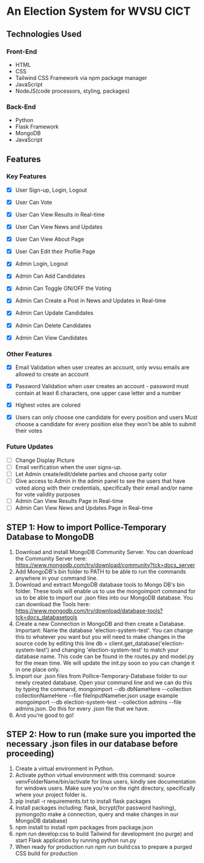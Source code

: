 # An Election System for WVSU CICT 

## Technologies Used

### Front-End
- HTML
- CSS
- Tailwind CSS Framework via npm package manager
- JavaScript
- NodeJS(code processors, styling, packages)

### Back-End
- Python
- Flask Framework
- MongoDB
- JavaScript

## Features

### Key Features
- [x] User Sign-up, Login, Logout
- [x] User Can Vote
- [x] User Can View Results in Real-time
- [x] User Can View News and Updates
- [x] User Can View About Page
- [x] User Can Edit their Profile Page
- [x] Admin Login, Logout
- [x] Admin Can Add Candidates
- [x] Admin Can Toggle ON/OFF the Voting
- [x] Admin Can Create a Post in News and Updates in Real-time
- [x] Admin Can Update Candidates
- [x] Admin Can Delete Candidates
- [x] Admin Can View Candidates


### Other Features
- [x] Email Validation when user creates an account, only wvsu emails are allowed to create an account
- [x] Password Validation when user creates an account - password must contain at least 6 characters, one upper case letter and a number
- [x] Highest votes are colored
- [x] Users can only choose one candidate for every position and users Must choose a candidate for every position else they won't be able to submit their votes


### Future Updates
- [ ] Change Display Picture
- [ ] Email verification when the user signs-up.
- [ ] Let Admin create/edit/delete parties and choose party color
- [ ] Give access to Admin in the admin panel to see the users that have voted along with their credentials, specifically their email and/or name for vote validity purposes
- [ ] Admin Can View Results Page in Real-time
- [ ] Admin Can View News and Updates Page in Real-time

## STEP 1: How to import Pollice-Temporary Database to MongoDB

1. Download and install MongoDB Community Server. You can download the Community Server here: https://www.mongodb.com/try/download/community?tck=docs_server
2. Add MongoDB's bin folder to PATH to be able to run the commands anywhere in your command line.
3. Download and extract MongoDB database tools to Mongo DB's bin folder. These tools will enable us to use the mongoimport command for us to be able to import our .json files into our MongoDB database. You can download the Tools here: https://www.mongodb.com/try/download/database-tools?tck=docs_databasetools
4. Create a new Connection in MongoDB and then create a Database. Important: Name the database 'election-system-test'. You can change this to whatever you want but you will need to make changes in the source code by editing this line db = client.get_database('election-system-test') and changing 'election-system-test' to match your database name. This code can be found in the routes.py and model.py for the mean time. We will update the init.py soon so you can change it in one place only.
5. Import our .json files from Pollice-Temporary-Database folder to our newly created database. Open your command line and we can do this by typing the command, mongoimport --db dbNameHere --collection collectionNameHere --file fileInputNameher.json usage example mongoimport --db election-system-test --collection admins --file admins.json. Do this for every .json file that we have.
6. And you're good to go!

## STEP 2: How to run (make sure you imported the necessary .json files in our database before proceeding)

1. Create a virtual environment in Python.
2. Activate python virtual environment with this command: source venvFolderName/bin/activate for linux users, kindly see documentation for windows users. Make sure you're on the right directory, specifically where your project folder is.
3. pip install -r requirements.txt to install flask packages
4. Install packages including: flask, bcrypt(for password hashing), pymongo(to make a connection, query and make changes in our MongoDB database)
5. npm install to install npm packages from package.json
6. npm run develop:css to build Tailwind for development (no purge) and start Flask application by running python run.py
7. When ready for production run npm run build:css to prepare a purged CSS build for production


